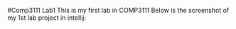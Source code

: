 #Comp3111 Lab1
This is my first lab in COMP3111
Below is the screenshot of my 1st lab project in intellij:

